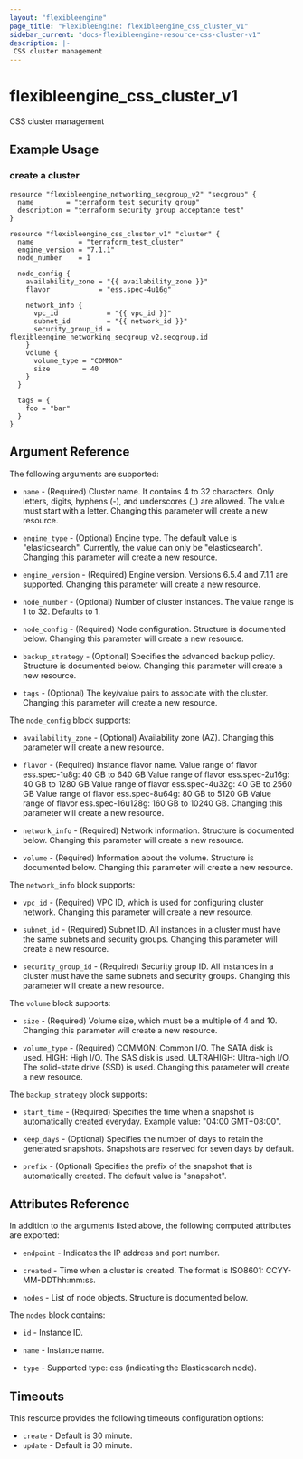 ```yaml
---
layout: "flexibleengine"
page_title: "FlexibleEngine: flexibleengine_css_cluster_v1"
sidebar_current: "docs-flexibleengine-resource-css-cluster-v1"
description: |-
 CSS cluster management
---
```


# flexibleengine\_css\_cluster\_v1

CSS cluster management

## Example Usage

### create a cluster

```hcl
resource "flexibleengine_networking_secgroup_v2" "secgroup" {
  name        = "terraform_test_security_group"
  description = "terraform security group acceptance test"
}

resource "flexibleengine_css_cluster_v1" "cluster" {
  name           = "terraform_test_cluster"
  engine_version = "7.1.1"
  node_number    = 1

  node_config {
    availability_zone = "{{ availability_zone }}"
    flavor            = "ess.spec-4u16g"

    network_info {
      vpc_id            = "{{ vpc_id }}"
      subnet_id         = "{{ network_id }}"
      security_group_id = flexibleengine_networking_secgroup_v2.secgroup.id
    }
    volume {
      volume_type = "COMMON"
      size        = 40
    }
  }

  tags = {
    foo = "bar"
  }
}
```

## Argument Reference

The following arguments are supported:

* `name` -
  (Required)
  Cluster name. It contains 4 to 32 characters. Only letters, digits,
  hyphens (-), and underscores (_) are allowed. The value must start
  with a letter. Changing this parameter will create a new resource.

* `engine_type` -
  (Optional)
  Engine type. The default value is "elasticsearch". Currently, the value
  can only be "elasticsearch". Changing this parameter will create a new resource.

* `engine_version` -
  (Required)
  Engine version. Versions 6.5.4 and 7.1.1 are supported. Changing this parameter will create a new resource.

* `node_number` -
  (Optional)
  Number of cluster instances. The value range is 1 to 32. Defaults to 1.

* `node_config` -
  (Required)
  Node configuration. Structure is documented below. Changing this parameter will create a new resource.

* `backup_strategy` - (Optional) Specifies the advanced backup policy. Structure is documented below.
  Changing this parameter will create a new resource.

* `tags` - (Optional) The key/value pairs to associate with the cluster.
  Changing this parameter will create a new resource.

The `node_config` block supports:

* `availability_zone` -
  (Optional)
  Availability zone (AZ).  Changing this parameter will create a new resource.

* `flavor` -
  (Required)
  Instance flavor name. Value range of flavor ess.spec-1u8g: 40 GB
  to 640 GB Value range of flavor ess.spec-2u16g: 40 GB to 1280 GB
  Value range of flavor ess.spec-4u32g: 40 GB to 2560 GB Value
  range of flavor ess.spec-8u64g: 80 GB to 5120 GB Value range of
  flavor ess.spec-16u128g: 160 GB to 10240 GB.
  Changing this parameter will create a new resource.

* `network_info` -
  (Required)
  Network information. Structure is documented below. Changing this parameter will create a new resource.

* `volume` -
  (Required)
  Information about the volume. Structure is documented below. Changing this parameter will create a new resource.

The `network_info` block supports:

* `vpc_id` -
  (Required)
  VPC ID, which is used for configuring cluster network.  Changing this parameter will create a new resource.

* `subnet_id` -
  (Required)
  Subnet ID. All instances in a cluster must have the same
  subnets and security groups.  Changing this parameter will create a new resource.

* `security_group_id` -
  (Required)
  Security group ID. All instances in a cluster must have the
  same subnets and security groups.  Changing this parameter will create a new resource.

The `volume` block supports:

* `size` -
  (Required)
  Volume size, which must be a multiple of 4 and 10.  Changing this parameter will create a new resource.

* `volume_type` -
  (Required)
  COMMON: Common I/O. The SATA disk is used. HIGH: High I/O.
  The SAS disk is used. ULTRAHIGH: Ultra-high I/O. The
  solid-state drive (SSD) is used.  Changing this parameter will create a new resource.


The `backup_strategy` block supports:

* `start_time` - (Required) Specifies the time when a snapshot is automatically
  created everyday. Example value: "04:00 GMT+08:00".

* `keep_days` - (Optional) Specifies the number of days to retain the generated
   snapshots. Snapshots are reserved for seven days by default.

* `prefix` - (Optional) Specifies the prefix of the snapshot that is automatically
  created. The default value is "snapshot".


## Attributes Reference

In addition to the arguments listed above, the following computed attributes are exported:

* `endpoint` -
  Indicates the IP address and port number.

* `created` -
  Time when a cluster is created. The format is ISO8601:
  CCYY-MM-DDThh:mm:ss.

* `nodes` -
  List of node objects. Structure is documented below.

The `nodes` block contains:

* `id` - Instance ID.

* `name` - Instance name.

* `type` - Supported type: ess (indicating the Elasticsearch node).

## Timeouts

This resource provides the following timeouts configuration options:

- `create` - Default is 30 minute.
- `update` - Default is 30 minute.
